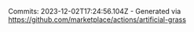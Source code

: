 Commits: 2023-12-02T17:24:56.104Z - Generated via https://github.com/marketplace/actions/artificial-grass
<br>
